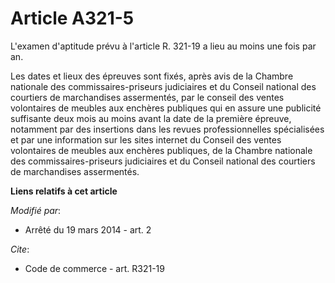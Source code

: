 # Article A321-5

L'examen d'aptitude prévu à l'article R. 321-19 a lieu au moins une fois par an. 

Les dates et lieux des épreuves sont fixés, après avis de la Chambre nationale des commissaires-priseurs judiciaires et du
Conseil national des courtiers de marchandises assermentés, par le conseil des ventes volontaires de meubles aux enchères
publiques qui en assure une publicité suffisante deux mois au moins avant la date de la première épreuve, notamment par des
insertions dans les revues professionnelles spécialisées et par une information sur les sites internet du Conseil des ventes
volontaires de meubles aux enchères publiques, de la Chambre nationale des commissaires-priseurs judiciaires et du Conseil
national des courtiers de marchandises assermentés.

**Liens relatifs à cet article**

_Modifié par_:

  - Arrêté du 19 mars 2014 - art. 2

_Cite_:

  - Code de commerce - art. R321-19

